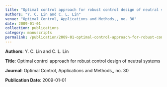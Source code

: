 ```yaml
---
title: "Optimal control approach for robust control design of neutral systems"
authors: "Y. C. Lin and C. L. Lin"
venue: "Optimal Control, Applications and Methods,, no. 30"
date: 2009-01-01
collection: publications
category: manuscripts
permalink: /publication/2009-01-optimal-control-approach-for-robust-control-design-of-neutral-systems
---
```


**Authors**: Y. C. Lin and C. L. Lin

**Title**: Optimal control approach for robust control design of neutral systems

**Journal**: Optimal Control, Applications and Methods,, no. 30

**Publication Date**: 2009-01-01
